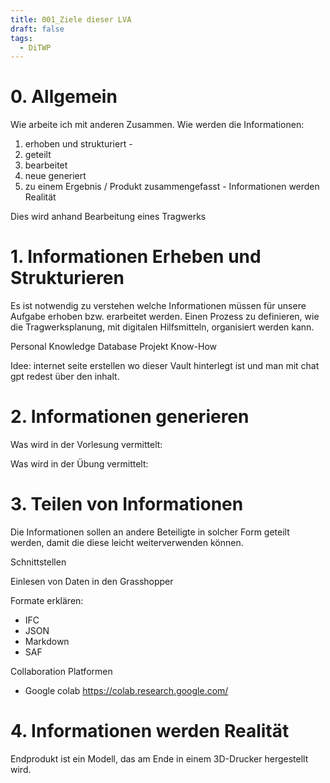 ```yaml
---
title: 001_Ziele dieser LVA
draft: false
tags:
  - DiTWP
---
```

# 0. Allgemein 

Wie arbeite ich mit anderen Zusammen. Wie werden die Informationen:
1. erhoben und strukturiert - 
2. geteilt
3. bearbeitet
4. neue generiert
5. zu einem Ergebnis / Produkt zusammengefasst - Informationen werden Realität


Dies wird anhand Bearbeitung eines Tragwerks 


# 1. Informationen Erheben und Strukturieren
Es ist notwendig zu verstehen welche Informationen müssen für unsere Aufgabe erhoben bzw. erarbeitet werden.
Einen Prozess zu definieren, wie die Tragwerksplanung, mit digitalen Hilfsmitteln, organisiert werden kann.

Personal Knowledge Database
Projekt Know-How



Idee: internet seite erstellen wo dieser Vault hinterlegt ist und man mit chat gpt redest über den inhalt.

# 2. Informationen generieren


Was wird in der Vorlesung vermittelt:




Was wird in der Übung vermittelt:
# 3. Teilen von Informationen
Die Informationen sollen an andere Beteiligte in solcher Form geteilt werden, damit die diese leicht weiterverwenden können.

Schnittstellen


Einlesen von Daten in den Grasshopper 

Formate erklären:
- IFC
- JSON
- Markdown
- SAF

Collaboration Platformen
- Google colab https://colab.research.google.com/


# 4. Informationen werden Realität



Endprodukt ist ein Modell, das am Ende in einem 3D-Drucker hergestellt wird.